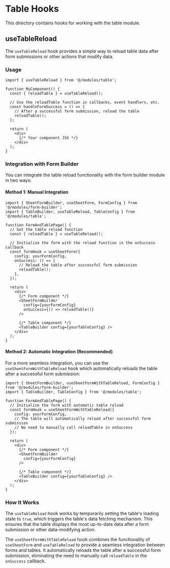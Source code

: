 # Table Hooks

This directory contains hooks for working with the table module.

## useTableReload

The `useTableReload` hook provides a simple way to reload table data after form submissions or other actions that modify data.

### Usage

```tsx
import { useTableReload } from '@/modules/table';

function MyComponent() {
  const { reloadTable } = useTableReload();
  
  // Use the reloadTable function in callbacks, event handlers, etc.
  const handleFormSuccess = () => {
    // After a successful form submission, reload the table
    reloadTable();
  };
  
  return (
    <div>
      {/* Your component JSX */}
    </div>
  );
}
```

### Integration with Form Builder

You can integrate the table reload functionality with the form builder module in two ways:

#### Method 1: Manual Integration

```tsx
import { SheetFormBuilder, useSheetForm, FormConfig } from '@/modules/form-builder';
import { TableBuilder, useTableReload, TableConfig } from '@/modules/table';

function FormAndTablePage() {
  // Get the table reload function
  const { reloadTable } = useTableReload();

  // Initialize the form with the reload function in the onSuccess callback
  const formHook = useSheetForm({
    config: yourFormConfig,
    onSuccess: () => {
      // Reload the table after successful form submission
      reloadTable();
    },
  });

  return (
    <div>
      {/* Form component */}
      <SheetFormBuilder
        config={yourFormConfig}
        onSuccess={() => reloadTable()}
      />
      
      {/* Table component */}
      <TableBuilder config={yourTableConfig} />
    </div>
  );
}
```

#### Method 2: Automatic Integration (Recommended)

For a more seamless integration, you can use the `useSheetFormWithTableReload` hook which automatically reloads the table after a successful form submission:

```tsx
import { SheetFormBuilder, useSheetFormWithTableReload, FormConfig } from '@/modules/form-builder';
import { TableBuilder, TableConfig } from '@/modules/table';

function FormAndTablePage() {
  // Initialize the form with automatic table reload
  const formHook = useSheetFormWithTableReload({
    config: yourFormConfig,
    // The table will automatically reload after successful form submission
    // No need to manually call reloadTable in onSuccess
  });

  return (
    <div>
      {/* Form component */}
      <SheetFormBuilder
        config={yourFormConfig}
      />
      
      {/* Table component */}
      <TableBuilder config={yourTableConfig} />
    </div>
  );
}
```

### How It Works

The `useTableReload` hook works by temporarily setting the table's loading state to `true`, which triggers the table's data fetching mechanism. This ensures that the table displays the most up-to-date data after a form submission or other data-modifying action.

The `useSheetFormWithTableReload` hook combines the functionality of `useSheetForm` and `useTableReload` to provide a seamless integration between forms and tables. It automatically reloads the table after a successful form submission, eliminating the need to manually call `reloadTable` in the `onSuccess` callback.